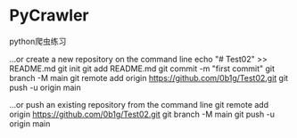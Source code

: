 # PyCrawler
python爬虫练习

…or create a new repository on the command line
echo "# Test02" >> README.md
git init
git add README.md
git commit -m "first commit"
git branch -M main
git remote add origin https://github.com/0b1g/Test02.git
git push -u origin main


…or push an existing repository from the command line
git remote add origin https://github.com/0b1g/Test02.git
git branch -M main
git push -u origin main

